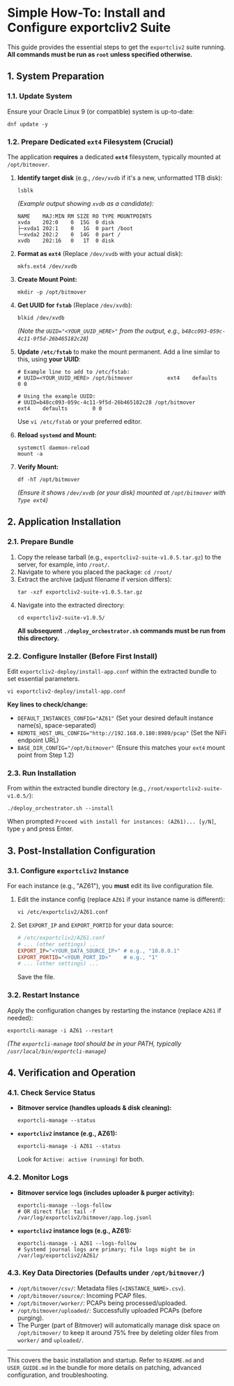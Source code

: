 # Simple How-To: Install and Configure exportcliv2 Suite

This guide provides the essential steps to get the `exportcliv2` suite running.
**All commands must be run as `root` unless specified otherwise.**

## 1. System Preparation

### 1.1. Update System

Ensure your Oracle Linux 9 (or compatible) system is up-to-date:

```shell
dnf update -y
```

### 1.2. Prepare Dedicated `ext4` Filesystem (Crucial)

The application **requires** a dedicated **`ext4`** filesystem, typically mounted at `/opt/bitmover`.

1. **Identify target disk** (e.g., `/dev/xvdb` if it's a new, unformatted 1TB disk):
   ```shell
   lsblk
   ```
   *(Example output showing `xvdb` as a candidate):*
   ```
   NAME    MAJ:MIN RM SIZE RO TYPE MOUNTPOINTS
   xvda    202:0    0  15G  0 disk
   ├─xvda1 202:1    0   1G  0 part /boot
   └─xvda2 202:2    0  14G  0 part /
   xvdb    202:16   0   1T  0 disk
   ```

2. **Format as `ext4`** (Replace `/dev/xvdb` with your actual disk):
   ```shell
   mkfs.ext4 /dev/xvdb
   ```

3. **Create Mount Point:**
   ```shell
   mkdir -p /opt/bitmover
   ```

4. **Get UUID for `fstab`** (Replace `/dev/xvdb`):
   ```shell
   blkid /dev/xvdb
   ```
   *(Note the `UUID="<YOUR_UUID_HERE>"` from the output, e.g., `b48cc093-059c-4c11-9f5d-26b465182c28`)*

5. **Update `/etc/fstab`** to make the mount permanent. Add a line similar to this, using **your UUID**:
   ```shell
   # Example line to add to /etc/fstab:
   # UUID=<YOUR_UUID_HERE> /opt/bitmover           ext4    defaults        0 0
   
   # Using the example UUID:
   # UUID=b48cc093-059c-4c11-9f5d-26b465182c28 /opt/bitmover           ext4    defaults        0 0
   ```
   Use `vi /etc/fstab` or your preferred editor.

6. **Reload `systemd` and Mount:**
   ```shell
   systemctl daemon-reload
   mount -a
   ```

7. **Verify Mount:**
   ```shell
   df -hT /opt/bitmover
   ```
   *(Ensure it shows `/dev/xvdb` (or your disk) mounted at `/opt/bitmover` with `Type ext4`)*

## 2. Application Installation

### 2.1. Prepare Bundle

1. Copy the release tarball (e.g., `exportcliv2-suite-v1.0.5.tar.gz`) to the server, for example, into `/root/`.
2. Navigate to where you placed the package: `cd /root/`
3. Extract the archive (adjust filename if version differs):
   ```shell
   tar -xzf exportcliv2-suite-v1.0.5.tar.gz
   ```
4. Navigate into the extracted directory:
   ```shell
   cd exportcliv2-suite-v1.0.5/
   ```
   **All subsequent `./deploy_orchestrator.sh` commands must be run from this directory.**

### 2.2. Configure Installer (Before First Install)

Edit `exportcliv2-deploy/install-app.conf` within the extracted bundle to set essential parameters.

```shell
vi exportcliv2-deploy/install-app.conf
```

**Key lines to check/change:**

* `DEFAULT_INSTANCES_CONFIG="AZ61"` (Set your desired default instance name(s), space-separated)
* `REMOTE_HOST_URL_CONFIG="http://192.168.0.180:8989/pcap"` (Set the NiFi endpoint URL)
* `BASE_DIR_CONFIG="/opt/bitmover"` (Ensure this matches your `ext4` mount point from Step 1.2)

### 2.3. Run Installation

From within the extracted bundle directory (e.g., `/root/exportcliv2-suite-v1.0.5/`):

```shell
./deploy_orchestrator.sh --install
```

When prompted `Proceed with install for instances: (AZ61)... [y/N]`, type `y` and press Enter.

## 3. Post-Installation Configuration

### 3.1. Configure `exportcliv2` Instance

For each instance (e.g., "AZ61"), you **must** edit its live configuration file.

1. Edit the instance config (replace `AZ61` if your instance name is different):
   ```shell
   vi /etc/exportcliv2/AZ61.conf
   ```
2. Set `EXPORT_IP` and `EXPORT_PORTID` for your data source:
   ```ini
   # /etc/exportcliv2/AZ61.conf
   # ... (other settings) ...
   EXPORT_IP="<YOUR_DATA_SOURCE_IP>" # e.g., "10.0.0.1"
   EXPORT_PORTID="<YOUR_PORT_ID>"    # e.g., "1"
   # ... (other settings) ...
   ```
   Save the file.

### 3.2. Restart Instance

Apply the configuration changes by restarting the instance (replace `AZ61` if needed):

```shell
exportcli-manage -i AZ61 --restart
```

*(The `exportcli-manage` tool should be in your PATH, typically `/usr/local/bin/exportcli-manage`)*

## 4. Verification and Operation

### 4.1. Check Service Status

* **Bitmover service (handles uploads & disk cleaning):**
  ```shell
  exportcli-manage --status
  ```
* **`exportcliv2` instance (e.g., AZ61):**
  ```shell
  exportcli-manage -i AZ61 --status
  ```
  Look for `Active: active (running)` for both.

### 4.2. Monitor Logs

* **Bitmover service logs (includes uploader & purger activity):**
  ```shell
  exportcli-manage --logs-follow
  # OR direct file: tail -f /var/log/exportcliv2/bitmover/app.log.jsonl
  ```
* **`exportcliv2` instance logs (e.g., AZ61):**
  ```shell
  exportcli-manage -i AZ61 --logs-follow
  # Systemd journal logs are primary; file logs might be in /var/log/exportcliv2/AZ61/
  ```

### 4.3. Key Data Directories (Defaults under `/opt/bitmover/`)

* `/opt/bitmover/csv/`: Metadata files (`<INSTANCE_NAME>.csv`).
* `/opt/bitmover/source/`: Incoming PCAP files.
* `/opt/bitmover/worker/`: PCAPs being processed/uploaded.
* `/opt/bitmover/uploaded/`: Successfully uploaded PCAPs (before purging).
* The Purger (part of Bitmover) will automatically manage disk space on `/opt/bitmover/` to keep it around 75% free by
  deleting older files from `worker/` and `uploaded/`.

---

This covers the basic installation and startup. Refer to `README.md` and `USER_GUIDE.md` in the bundle for more details
on patching, advanced configuration, and troubleshooting.

```